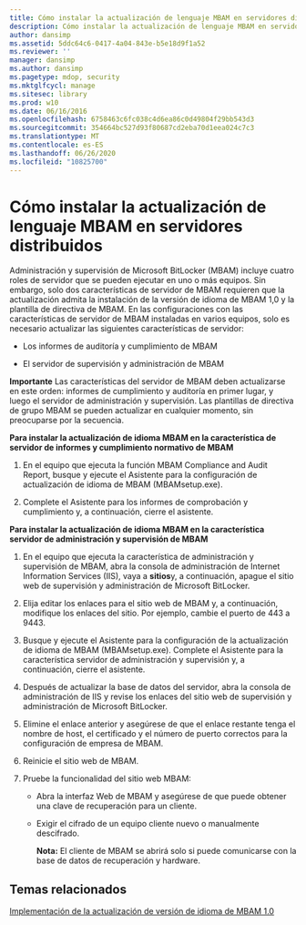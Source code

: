 ```yaml
---
title: Cómo instalar la actualización de lenguaje MBAM en servidores distribuidos
description: Cómo instalar la actualización de lenguaje MBAM en servidores distribuidos
author: dansimp
ms.assetid: 5ddc64c6-0417-4a04-843e-b5e18d9f1a52
ms.reviewer: ''
manager: dansimp
ms.author: dansimp
ms.pagetype: mdop, security
ms.mktglfcycl: manage
ms.sitesec: library
ms.prod: w10
ms.date: 06/16/2016
ms.openlocfilehash: 6758463c6fc038c4d6ea86c0d49804f29bb543d3
ms.sourcegitcommit: 354664bc527d93f80687cd2eba70d1eea024c7c3
ms.translationtype: MT
ms.contentlocale: es-ES
ms.lasthandoff: 06/26/2020
ms.locfileid: "10825700"
---
```

# Cómo instalar la actualización de lenguaje MBAM en servidores distribuidos


Administración y supervisión de Microsoft BitLocker (MBAM) incluye cuatro roles de servidor que se pueden ejecutar en uno o más equipos. Sin embargo, solo dos características de servidor de MBAM requieren que la actualización admita la instalación de la versión de idioma de MBAM 1,0 y la plantilla de directiva de MBAM. En las configuraciones con las características de servidor de MBAM instaladas en varios equipos, solo es necesario actualizar las siguientes características de servidor:

-   Los informes de auditoría y cumplimiento de MBAM

-   El servidor de supervisión y administración de MBAM

**Importante**  Las características del servidor de MBAM deben actualizarse en este orden: informes de cumplimiento y auditoría en primer lugar, y luego el servidor de administración y supervisión. Las plantillas de directiva de grupo MBAM se pueden actualizar en cualquier momento, sin preocuparse por la secuencia.

 

**Para instalar la actualización de idioma MBAM en la característica de servidor de informes y cumplimiento normativo de MBAM**

1.  En el equipo que ejecuta la función MBAM Compliance and Audit Report, busque y ejecute el Asistente para la configuración de actualización de idioma de MBAM (MBAMsetup.exe).

2.  Complete el Asistente para los informes de comprobación y cumplimiento y, a continuación, cierre el asistente.

**Para instalar la actualización de idioma MBAM en la característica servidor de administración y supervisión de MBAM**

1.  En el equipo que ejecuta la característica de administración y supervisión de MBAM, abra la consola de administración de Internet Information Services (IIS), vaya a **sitios**y, a continuación, apague el sitio web de supervisión y administración de Microsoft BitLocker.

2.  Elija editar los enlaces para el sitio web de MBAM y, a continuación, modifique los enlaces del sitio. Por ejemplo, cambie el puerto de 443 a 9443.

3.  Busque y ejecute el Asistente para la configuración de la actualización de idioma de MBAM (MBAMsetup.exe). Complete el Asistente para la característica servidor de administración y supervisión y, a continuación, cierre el asistente.

4.  Después de actualizar la base de datos del servidor, abra la consola de administración de IIS y revise los enlaces del sitio web de supervisión y administración de Microsoft BitLocker.

5.  Elimine el enlace anterior y asegúrese de que el enlace restante tenga el nombre de host, el certificado y el número de puerto correctos para la configuración de empresa de MBAM.

6.  Reinicie el sitio web de MBAM.

7.  Pruebe la funcionalidad del sitio web MBAM:

    -   Abra la interfaz Web de MBAM y asegúrese de que puede obtener una clave de recuperación para un cliente.

    -   Exigir el cifrado de un equipo cliente nuevo o manualmente descifrado.

        **Nota:**  El cliente de MBAM se abrirá solo si puede comunicarse con la base de datos de recuperación y hardware.

         

## Temas relacionados


[Implementación de la actualización de versión de idioma de MBAM 1.0](deploying-the-mbam-10-language-release-update.md)

 

 






